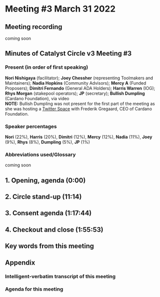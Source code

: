 # Meeting #3 March 31 2022

## Meeting recording

coming soon

## Minutes of Catalyst Circle v3 Meeting #3

### Present (in order of first speaking) <a href="#present-in-order-of-first-speaking" id="present-in-order-of-first-speaking"></a>

**Nori Nishigaya** (facilitator); **Joey Chessher** (representing Toolmakers and Maintainers); **Nadia Hopkins** (Community Advisors); **Mercy A** (Funded Proposers);  **Dimitri Fernando** (General ADA Holders); **Harris Warren** (IOG); **Rhys Morgan** (stakepool operators); **JP** (secretary);  **Bullish Dumpling** (Cardano Foundation), via video\
**NOTE:** Bullish Dumpling was not present for the first part of the meeting as she was hosting a [Twitter Space](https://twitter.com/CardanoStiftung/status/1509623423567237120) with Frederik Gregaard, CEO of Cardano Foundation.

### Speaker percentages

**Nori** (22%), **Harris** (20%), **Dimitri** (12%), **Mercy** (12%), **Nadia** (11%), **Joey** (9%), **Rhys** (8%), **Dumpling** (5%), **JP** (1%)

### Abbreviations used/Glossary

coming soon

## 1. Opening, agenda (0:00)

## 2. Circle stand-up (11:14)

## 3. Consent agenda (1:17:44)

## 4. Checkout and close (1:55:53)

## Key words from this meeting

## Appendix

### Intelligent-verbatim transcript of this meeting

### Agenda for this meeting

##



